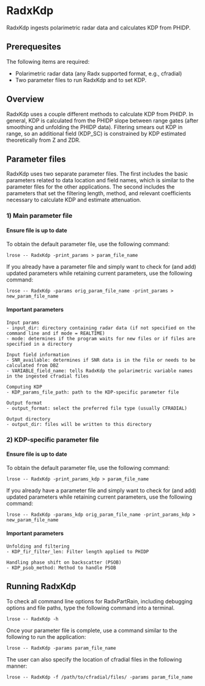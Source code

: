 # RadxKdp
RadxKdp ingests polarimetric radar data and calculates KDP from PHIDP.

## Prerequesites
The following items are required:
- Polarimetric radar data (any Radx supported format, e.g., cfradial)
- Two parameter files to run RadxKdp and to set KDP.

## Overview
RadxKdp uses a couple different methods to calculate KDP from PHIDP. In general, KDP is calculated from the PHIDP slope between range gates (after smoothing and unfolding the PHIDP data). Filtering smears out KDP in range, so an additional field (KDP_SC) is constrained by KDP estimated theoretically from Z and ZDR.

## Parameter files
RadxKdp uses two separate parameter files. The first includes the basic parameters related to data location and field names, which is similar to the parameter files for the other applications. The second includes the parameters that set the filtering length, method, and relevant coefficients necessary to calculate KDP and estimate attenuation.

### 1) Main parameter file
#### Ensure file is up to date
To obtain the default parameter file, use the following command:
```
lrose -- RadxKdp -print_params > param_file_name
```
If you already have a parameter file and simply want to check for (and add) updated parameters while retaining current parameters, use the following command:
```
lrose -- RadxKdp -params orig_param_file_name -print_params > new_param_file_name
```

#### Important parameters
```
Input params
- input_dir: directory containing radar data (if not specified on the command line and if mode = REALTIME)
- mode: determines if the program waits for new files or if files are specified in a directory

Input field information
- SNR_available: determines if SNR data is in the file or needs to be calculated from DBZ 
- VARIABLE_field_name: tells RadxKdp the polarimetric variable names in the ingested cfradial files 

Computing KDP
- KDP_params_file_path: path to the KDP-specific parameter file

Output format
- output_format: select the preferred file type (usually CFRADIAL)

Output directory
- output_dir: files will be written to this directory
```

### 2) KDP-specific parameter file
#### Ensure file is up to date
To obtain the default parameter file, use the following command:
```
lrose -- RadxKdp -print_params_kdp > param_file_name
```
If you already have a parameter file and simply want to check for (and add) updated parameters while retaining current parameters, use the following command:
```
lrose -- RadxKdp -params_kdp orig_param_file_name -print_params_kdp > new_param_file_name
```

#### Important parameters
```
Unfolding and filtering
- KDP_fir_filter_len: Filter length applied to PHIDP

Handling phase shift on backscatter (PSOB)
- KDP_psob_method: Method to handle PSOB
```

## Running RadxKdp
To check all command line options for RadxPartRain, including debugging options and file paths, type the following command into a terminal.
```
lrose -- RadxKdp -h
```
Once your parameter file is complete, use a command similar to the following to run the application:
```
lrose -- RadxKdp -params param_file_name
```
The user can also specify the location of cfradial files in the following manner:
```
lrose -- RadxKdp -f /path/to/cfradial/files/ -params param_file_name
```
